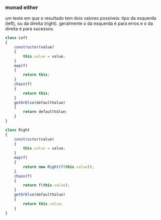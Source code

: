 ### monad either

um teste em que o resultado tem dois valores possíveis: tipo da esquerda (left), ou da direita (right). geralmente o da esquerda é para erros e o da direita é para sucessos.

```javascript
class Left
{
    constructor(value)
    {
        this.value = value;
    }
    map(f)
    {
        return this;
    }
    chain(f)
    {
        return this;
    }
    getOrElse(defaultValue)
    {
        return defaultValue;
    }
}

class Right
{
    constructor(value)
    {
        this.value = value;
    }
    map(f)
    {
        return new Right(f(this.value));
    }
    chain(f)
    {
        return f(this.value);
    }
    getOrElse(defaultValue)
    {
        return this.value;
    }
}
```
